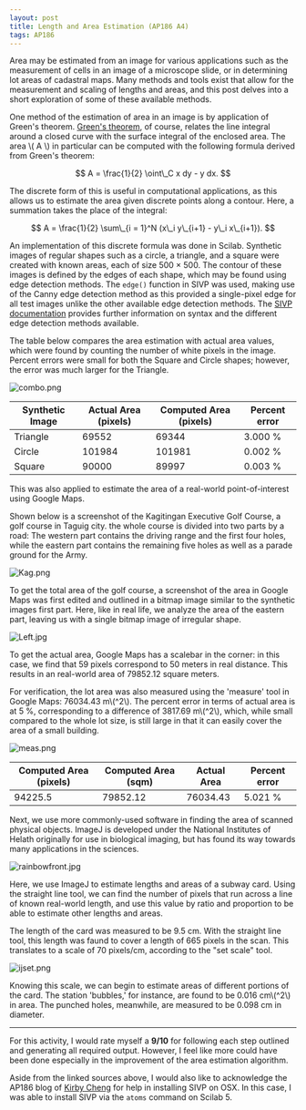 ```yaml
---
layout: post
title: Length and Area Estimation (AP186 A4)
tags: AP186
---  
```


Area may be estimated from an image for various applications such as the measurement of cells in an image of a microscope slide, or in determining lot areas of cadastral maps. Many methods and tools exist that allow for the measurement and scaling of lengths and areas, and this post delves into a short exploration of some of these available methods.

One method of the estimation of area in an image is by application of Green's theorem. [Green's theorem](http://mathworld.wolfram.com/GreensTheorem.html), of course, relates the line integral around a closed curve with the surface integral of the enclosed area. The area \\( A \\) in particular can be computed with the following formula derived from Green's theorem:

$$ A = \frac{1}{2} \oint\_C x dy - y dx. $$

The discrete form of this is useful in computational applications, as this allows us to estimate the area given discrete points along a contour. Here, a summation takes the place of the integral:

$$ A = \frac{1}{2} \sum\_{i = 1}^N (x\_i y\_{i+1} - y\_i x\_{i+1}). $$

An implementation of this discrete formula was done in Scilab. Synthetic images of regular shapes such as a circle, a triangle, and a square were created with known areas, each of size 500 × 500. The contour of these images is defined by the edges of each shape, which may be found using edge detection methods. The `edge()` function in SIVP was used, making use of the Canny edge detection method as this provided a single-pixel edge for all test images unlike the other available edge detection methods. The [SIVP documentation](http://sivp.sourceforge.net/func-list-0.5.0/edge.htm) provides further information on syntax and the different edge detection methods available.

The table below compares the area estimation with actual area values, which were found by counting the number of white pixels in the image. Percent errors were small for both the Square and Circle shapes; however, the error was much larger for the Triangle.

![combo.png](https://s18.postimg.org/xi2au6z5l/combo.png)

Synthetic Image	| Actual Area (pixels)	| Computed Area (pixels)	| Percent error
---				| ---					| ---						| ---
Triangle 		| 69552					| 69344						| 3.000 %
Circle			| 101984				| 101981					| 0.002	%
Square			| 90000					| 89997						| 0.003 %

This was also applied to estimate the area of a real-world point-of-interest using Google Maps.

Shown below is a screenshot of the Kagitingan Executive Golf Course, a golf course in Taguig city. the whole course is divided into two parts by a road: The western part contains the driving range and the first four holes, while the eastern part contains the remaining five holes as well as a parade ground for the Army.

![Kag.png](https://s15.postimg.org/5yc0mt8hn/Kag.png)

To get the total area of the golf course, a screenshot of the area in Google Maps was first edited and outlined in a bitmap image similar to the synthetic images first part. Here, like in real life, we analyze the area of the eastern part, leaving us with a single bitmap image of irregular shape. 

![Left.jpg](https://s13.postimg.org/xj4it4ncn/Left.jpg)

To get the actual area, Google Maps has a scalebar in the corner: in this case, we find that 59 pixels correspond to 50 meters in real distance. This results in an real-world area of 79852.12 square meters. 

For verification, the lot area was also measured using the 'measure' tool in Google Maps: 76034.43
m\\(^2\\). The percent error in terms of actual area is at 5 %, corresponding to a difference of 3817.69 m\\(^2\\), which, while small compared to the whole lot size, is still large in that it can easily cover the area of a small building.

![meas.png](https://s16.postimg.org/gzil8u72d/meas.png)

 Computed Area (pixels)	| Computed Area (sqm)	| Actual Area | Percent error
---				| ---						| ---			| ---
94225.5 | 		79852.12	| 	76034.43	| 5.021 %

Next, we use more commonly-used software in finding the area of scanned physical objects. ImageJ is developed under the National Institutes of Helath originally for use in biological imaging, but has found its way towards many applications in the sciences.

![rainbowfront.jpg](https://s16.postimg.org/45f9e7dwl/rainbowfront.jpg)

Here, we use ImageJ to estimate lengths and areas of a subway card. Using the straight line tool, we can find the number of pixels that run across a line of known real-world length, and use this value by ratio and proportion to be able to estimate other lengths and areas. 

The length of the card was measured to be 9.5 cm. With the straight line tool, this length was faund to cover a length of 665 pixels in the scan. This translates to a scale of 70 pixels/cm, according to the "set scale" tool.

![ijset.png](https://s14.postimg.org/iroad5u9t/ijset.png)

Knowing this scale, we can begin to estimate areas of different portions of the card. The station 'bubbles,' for instance, are found to be 0.016 cm\\(^2\\) in area. The punched holes, meanwhile, are measured to be 0.098 cm in diameter. 

----

For this activity, I would rate myself a **9/10** for following each step outlined and generating all required output. However, I feel like more could have been done especially in the improvement of the area estimation algorithm.

Aside from the linked sources above, I would also like to acknowledge the AP186 blog of [Kirby Cheng](http://kirbycheng.blogspot.com/2011/06/installing-scilab-412-sip-toolbox-on.html) for help in installing SIVP on OSX. In this case, I was able to install SIVP via the `atoms` command on Scilab 5.
